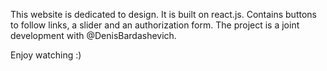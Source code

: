 This website is dedicated to design.
It is built on react.js.
Contains buttons to follow links, a slider and an authorization form. 
The project is a joint development with @DenisBardashevich.

Enjoy watching :)